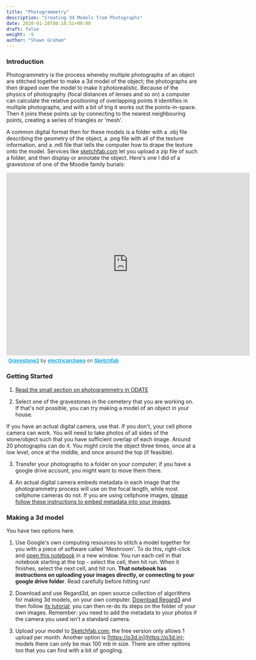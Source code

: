 ```yaml
---
title: "Photogrammetry"
description: "Creating 3d Models from Photographs"
date: 2020-01-28T00:10:51+09:00
draft: false
weight: -9
author: "Shawn Graham"
---
```


### Introduction

Photogrammetry is the process whereby multiple photographs of an object are stitched together to make a 3d model of the object; the photographs are then draped over the model to make it photorealistic. Because of the physics of photography (focal distances of lenses and so on) a computer can calculate the relative positioning of overlapping points it identifies in multiple photographs, and with a bit of trig it works out the points-in-space. Then it joins these points up by connecting to the nearest neighbouring points, creating a series of triangles or 'mesh'.

A common digital format then for these models is a folder with a .obj file describing the geometry of the object, a .png file with all of the texture information, and a .mtl file that tells the computer how to drape the texture onto the model. Services like [sketchfab.com](https://sketchfab.com) let you upload a zip file of such a folder, and then display or annotate the object. Here's one I did of a gravestone of one of the Moodie family burials:

<div class="sketchfab-embed-wrapper">
    <iframe title="A 3D model" width="640" height="480" src="https://sketchfab.com/models/c287761136a8421ca9856edf8efd595e/embed?autostart=1&amp;ui_controls=1&amp;ui_infos=1&amp;ui_inspector=1&amp;ui_stop=1&amp;ui_watermark=1&amp;ui_watermark_link=1" frameborder="0" allow="autoplay; fullscreen; vr" mozallowfullscreen="true" webkitallowfullscreen="true"></iframe>
    <p style="font-size: 13px; font-weight: normal; margin: 5px; color: #4A4A4A;">
        <a href="https://sketchfab.com/3d-models/gravestone2-c287761136a8421ca9856edf8efd595e?utm_medium=embed&utm_source=website&utm_campaign=share-popup" target="_blank" style="font-weight: bold; color: #1CAAD9;">Gravestone2</a>
        by <a href="https://sketchfab.com/electricarchaeo?utm_medium=embed&utm_source=website&utm_campaign=share-popup" target="_blank" style="font-weight: bold; color: #1CAAD9;">electricarchaeo</a>
        on <a href="https://sketchfab.com?utm_medium=embed&utm_source=website&utm_campaign=share-popup" target="_blank" style="font-weight: bold; color: #1CAAD9;">Sketchfab</a>
    </p>
</div>

### Getting Started

1. [Read the small section on photogrammetry in ODATE](https://o-date.github.io/draft/book/d-photogrammetry.html)

2. Select one of the gravestones in the cemetery that you are working on. If that's not possible, you can try making a model of an object in your house.

If you have an actual digital camera, use that. If you don't, your cell phone camera can work. You will need to take photos of all sides of the stone/object such that you have sufficient overlap of each image. Around 20 photographs can do it. You might circle the object three times, once at a low level, once at the middle, and once around the top (if feasible).

3. Transfer your photographs to a folder on your computer; if you have a google drive account, you might want to move them there.

4. An actual digital camera embeds metadata in each image that the photogrammetry process will use on the focal length, while most cellphone cameras do not. If you are using cellphone images, [please follow these instructions to embed metadata into your images](https://github.com/shawngraham/hist3812w18/wiki/How-do-I-add-metadata-to-my-own-pictures%3F-I-know-I-need-this-to-use-Regard3d-to-make-my-model).

### Making a 3d model

You have two options here.

1. Use Google's own computing resources to stitch a model together for you with a piece of software called 'Meshroom'. To do this, right-click and [open this notebook](https://colab.research.google.com/github/o-date/photogrammetry/blob/master/Meshroom_%2B_GPU_for_Photogrammetry.ipynb) in a new window. You run each cell in that notebook starting at the top - select the cell, then hit run. When it finishes, select the next cell, and hit run. **That notebook has instructions on uploading your images directly, or connecting to your google drive folder**. Read carefully before hitting run!

2. Download and use Regard3d, an open source collection of algorithms for making 3d models, on your own computer. [Download Regard3]() and then follow [its tutorial](http://www.regard3d.org/index.php/documentation/tutorial); you can then re-do its steps on the folder of your own images. Remember: you need to add the metadata to your photos if the camera you used isn't a standard camera.

3. Upload your model to [Sketchfab.com](https://sketchfab.com); the free version only allows 1 upload per month. Another option is [https://p3d.in](https://p3d.in); models there can only be max 100 mb in size. There are other options too that you can find with a bit of googling.
